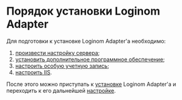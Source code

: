 # Порядок установки Loginom Adapter

Для подготовки к установке Loginom Adapter'а необходимо:

1. [произвести настройку сервера](./prepare.md);
1. [установить дополнительное программное обеспечение](./additional-soft.md);
1. [настроить особую учетную запись](./special-user.md);
1. [настроить IIS](./iis-config.md).

После этого можно приступать к [установке](./setup.md) Loginom Adapter'а и переходить к его дальнейшей [настройке](../config/README.md).
